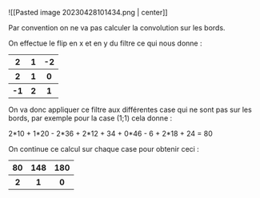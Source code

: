 ![[Pasted image 20230428101434.png | center]]

Par convention on ne va pas calculer la convolution sur les bords.

On effectue le flip en x et en y du filtre ce qui nous donne :

<table style="margin:auto">
	<tr>
		<th>2</th>
		<th>1</th>
		<th>-2</th>
	</tr>
	<tr>
		<th>2</th>
		<th>1</th>
		<th>0</th>
	</tr>
	<tr>
		<th>-1</th>
		<th>2</th>
		<th>1</th>
	</tr>
</table>

On va donc appliquer ce filtre aux différentes case qui ne sont pas sur les bords, par exemple pour la case (1;1) cela donne :

2\*10 + 1\*20 - 2\*36 + 2\*12 + 34 + 0\*46 - 6 + 2\*18 + 24 = 80

On continue ce calcul sur chaque case pour obtenir ceci :

<table style="margin:auto">
	<tr>
		<th>80</th>
		<th>148</th>
		<th>180</th>
	</tr>
	<tr>
		<th>2</th>
		<th>1</th>
		<th>0</th>
	</tr
</table>
